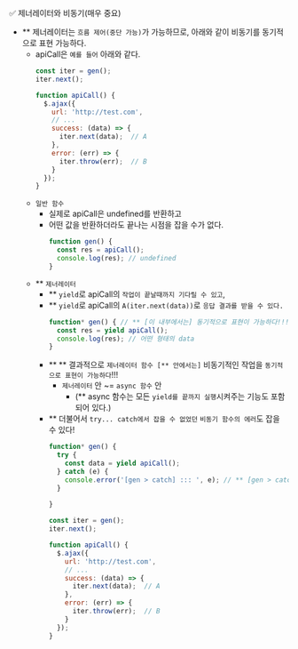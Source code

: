 ✅ 제너레이터와 비동기(매우 중요)

* ** 제너레이터는 `흐름 제어(중단 가능)`가 가능하므로, 아래와 같이 비동기를 동기적으로 표현 가능하다.
  * apiCall은 `예를 들어` 아래와 같다.
    ```js
    const iter = gen();
    iter.next();

    function apiCall() {
      $.ajax({
        url: 'http://test.com',
        // ...
        success: (data) => {
          iter.next(data);  // A
        },
        error: (err) => {
          iter.throw(err);  // B
        }
      });
    }
    ```
  * `일반 함수`
    * 실제로 apiCall은 undefined를 반환하고
    * 어떤 값을 반환하더라도 끝나는 시점을 잡을 수가 없다.
      ```js
      function gen() {
        const res = apiCall();
        console.log(res); // undefined
      }
      ```
  * ** `제너레이터`
    * ** `yield`로 apiCall의 `작업이 끝날때까지 기다릴 수 있고`,
    * ** `yield`로 apiCall의 `A(iter.next(data))`로 `응답 결과를 받을 수 있다.`
      ```js
      function* gen() { // ** [이 내부에서는] 동기적으로 표현이 가능하다!!!
        const res = yield apiCall();
        console.log(res); // 어떤 형태의 data
      }
      ```
    * ** ** 결과적으로 `제너레이터 함수 [** 안에서는]` 비동기적인 작업을 `동기적으로 표현이 가능하다`!!!
      * `제너레이터` 안 ~= `async 함수` 안
        * (** async 함수는 모든 `yield를 끝까지 실행`시켜주는 기능도 포함되어 있다.)
    * ** 더불어서 `try... catch에서 잡을 수 없었던` `비동기 함수의 에러`도 잡을 수 있다!
      ```js
      function* gen() {
        try {
          const data = yield apiCall();
        } catch (e) {
          console.error('[gen > catch] ::: ', e); // ** [gen > catch] ::: [어떤 형태의 e]
        }
        
      }

      const iter = gen();
      iter.next();

      function apiCall() {
        $.ajax({
          url: 'http://test.com',
          // ...
          success: (data) => {
            iter.next(data);  // A
          },
          error: (err) => {
            iter.throw(err);  // B
          }
        });
      }
      ```
